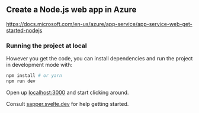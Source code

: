 ## Create a Node.js web app in Azure
https://docs.microsoft.com/en-us/azure/app-service/app-service-web-get-started-nodejs


### Running the project at local

However you get the code, you can install dependencies and run the project in development mode with:

```bash
npm install # or yarn
npm run dev
```

Open up [localhost:3000](http://localhost:3000) and start clicking around.

Consult [sapper.svelte.dev](https://sapper.svelte.dev) for help getting started.

